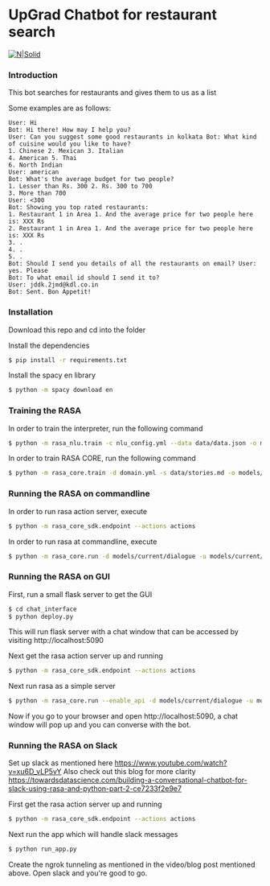 # UpGrad Chatbot for restaurant search

[![N|Solid](https://cldup.com/dTxpPi9lDf.thumb.png)](https://nodesource.com/products/nsolid)
### Introduction

This bot searches for restaurants and gives them to us as a list

Some examples are as follows:
```
User: Hi
Bot: Hi there! How may I help you?
User: Can you suggest some good restaurants in kolkata Bot: What kind of cuisine would you like to have?
1. Chinese 2. Mexican 3. Italian
4. American 5. Thai
6. North Indian
User: american
Bot: What's the average budget for two people?
1. Lesser than Rs. 300 2. Rs. 300 to 700
3. More than 700
User: <300
Bot: Showing you top rated restaurants:
1. Restaurant 1 in Area 1. And the average price for two people here is: XXX Rs
2. Restaurant 1 in Area 1. And the average price for two people here is: XXX Rs
3. .
4. .
5. .
Bot: Should I send you details of all the restaurants on email? User: yes. Please
Bot: To what email id should I send it to?
User: jddk.2jmd@kdl.co.in
Bot: Sent. Bon Appetit!
```


### Installation

Download this repo and cd into the folder

Install the dependencies
```sh
$ pip install -r requirements.txt
```
Install the spacy en library
```sh
$ python -m spacy download en
```

### Training the RASA 

In order to train the interpreter, run the following command

```sh
$ python -m rasa_nlu.train -c nlu_config.yml --data data/data.json -o models --fixed_model_name nlu --project current --verbose
```

In order to train RASA CORE, run the following command

```sh
$ python -m rasa_core.train -d domain.yml -s data/stories.md -o models/current/dialogue -c policies.yml
```

### Running the RASA on commandline

In order to run rasa action server, execute
```sh
$ python -m rasa_core_sdk.endpoint --actions actions
```


In order to run rasa at commandline, execute
```sh
$ python -m rasa_core.run -d models/current/dialogue -u models/current/nlu --endpoints endpoints.yml
```

### Running the RASA on GUI
First, run a small flask server to get the GUI
```sh
$ cd chat_interface
$ python deploy.py
```
This will run flask server with a chat window that can be accessed by visiting
http://localhost:5090

Next get the rasa action server up and running
```sh
$ python -m rasa_core_sdk.endpoint --actions actions
```

Next run rasa as a simple server
```sh
$ python -m rasa_core.run --enable_api -d models/current/dialogue -u models/current/nlu -o out.log --endpoints endpoints.yml
```

Now if you go to your browser and open http://localhost:5090, a chat window will pop up and you can converse with the bot.


### Running the RASA on Slack

Set up slack as mentioned here
https://www.youtube.com/watch?v=xu6D_vLP5vY
Also check out this blog for more clarity https://towardsdatascience.com/building-a-conversational-chatbot-for-slack-using-rasa-and-python-part-2-ce7233f2e9e7

First get the rasa action server up and running
```sh
$ python -m rasa_core_sdk.endpoint --actions actions
```

Next run the app which will handle slack messages
```sh
$ python run_app.py
```

Create the ngrok tunneling as mentioned in the video/blog post mentioned above.
Open slack and you're good to go.
